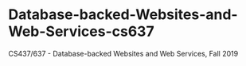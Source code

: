 # Database-backed-Websites-and-Web-Services-cs637
CS437/637 - Database-backed Websites and Web Services, Fall 2019
